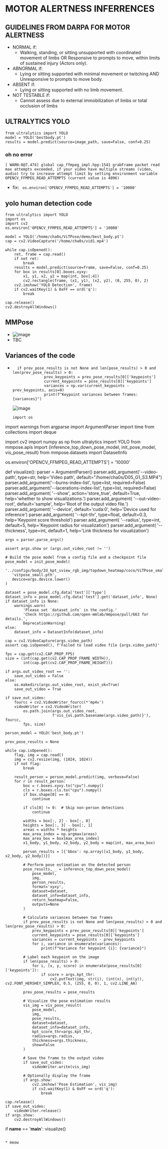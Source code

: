 # MOTOR ALERTNESS INFERRENCES

## GUIDELINES FROM DARPA FOR MOTOR ALERTNESS
* NORMAL if:
    * Walking, standing, or sitting unsupported with coordinated movement of limbs OR Responsive to prompts to move, within limits of sustained injury (Actors only).
* ABNORMAL if:
    * Lying or sitting supported with minimal movement or twitching AND Unresponsive to prompts to move body.
* ABSENT if:
    * Lying or sitting supported with no limb movement.
* NOT TESTABLE if:
    * Cannot assess due to external immobilization of limbs or total occlusion of limbs

## ULTRALYTICS YOLO

```
from ultralytics import YOLO
model = YOLO('bestbody.pt')
results = model.predict(source=image_path, save=False, conf=0.25)

```

### oh no error
`
[ WARN:0@7.474] global cap_ffmpeg_impl.hpp:1541 grabFrame packet read max attempts exceeded, if your video have multiple streams (video, audio) try to increase attempt limit by setting environment variable OPENCV_FFMPEG_READ_ATTEMPTS (current value is 4096)
`
* fix: 
` 
os.environ['OPENCV_FFMPEG_READ_ATTEMPTS'] = '10000'
`

## yolo human detection code

```
from ultralytics import YOLO
import os
import cv2
os.environ['OPENCV_FFMPEG_READ_ATTEMPTS'] = '10000'

model = YOLO('/home/cha0s/ViTPose/demo/best_body.pt')
cap = cv2.VideoCapture('/home/cha0s/vid1.mp4')

while cap.isOpened():
    ret, frame = cap.read()
    if not ret:
        break
    results = model.predict(source=frame, save=False, conf=0.25)
    for box in results[0].boxes.xyxy:
        x1, y1, x2, y2 = map(int, box[:4])
        cv2.rectangle(frame, (x1, y1), (x2, y2), (0, 255, 0), 2)
    cv2.imshow('YOLO Detection', frame)
    if cv2.waitKey(1) & 0xFF == ord('q'):
        break

cap.release()
cv2.destroyAllWindows()
```

## MMPose
* ![image](https://github.com/user-attachments/assets/2d49b4d3-cfee-47cf-bdc2-9a363b37fcda)
* TBC
 
## Variances of the code
* ```
    if prev_pose_results is not None and len(pose_results) > 0 and len(prev_pose_results) > 0:
                prev_keypoints = prev_pose_results[0]['keypoints']
                current_keypoints = pose_results[0]['keypoints']
                variances = np.var(current_keypoints - prev_keypoints, axis=0)
                print(f"Keypoint variances between frames: {variances}")
  ```
  ![image](https://github.com/user-attachments/assets/073b16a5-52dc-4254-9df7-24702abc0398)

  ```
  import os
import warnings
from argparse import ArgumentParser
import time
from collections import deque

import cv2
import numpy as np
from ultralytics import YOLO
from mmpose.apis import (inference_top_down_pose_model, init_pose_model,
                         vis_pose_result)
from mmpose.datasets import DatasetInfo

os.environ['OPENCV_FFMPEG_READ_ATTEMPTS'] = '10000'

def visualize():
    parser = ArgumentParser()
    parser.add_argument('--video-path', type=str, help='Video path', default="/home/cha0s/D05_G1_S3.MP4")
    parser.add_argument('--burns-index-list', type=list, required=False)
    parser.add_argument('--lacerations-index-list', type=list, required=False)
    parser.add_argument(
        '--show',
        action='store_true',
        default=True,
        help='whether to show visualizations.')
    parser.add_argument(
        '--out-video-root',
        default='sample',
        help='Root of the output video file.')
    parser.add_argument(
        '--device', default='cuda:0', help='Device used for inference')
    parser.add_argument(
        '--kpt-thr', type=float, default=0.3, help='Keypoint score threshold')
    parser.add_argument(
        '--radius',
        type=int,
        default=5,
        help='Keypoint radius for visualization')
    parser.add_argument(
        '--thickness',
        type=int,
        default=1,
        help='Link thickness for visualization')

    args = parser.parse_args()

    assert args.show or (args.out_video_root != '')

    # Build the pose model from a config file and a checkpoint file
    pose_model = init_pose_model(
       '../configs/body/2d_kpt_sview_rgb_img/topdown_heatmap/coco/ViTPose_small_coco_256x192.py', 
       'vitpose_small.pth', 
       device=args.device.lower()
    )

    dataset = pose_model.cfg.data['test']['type']
    dataset_info = pose_model.cfg.data['test'].get('dataset_info', None)
    if dataset_info is None:
        warnings.warn(
            'Please set `dataset_info` in the config.'
            'Check https://github.com/open-mmlab/mmpose/pull/663 for details.',
            DeprecationWarning)
    else:
        dataset_info = DatasetInfo(dataset_info)

    cap = cv2.VideoCapture(args.video_path)
    assert cap.isOpened(), f'Failed to load video file {args.video_path}'

    fps = cap.get(cv2.CAP_PROP_FPS)
    size = (int(cap.get(cv2.CAP_PROP_FRAME_WIDTH)),
            int(cap.get(cv2.CAP_PROP_FRAME_HEIGHT)))

    if args.out_video_root == '':
        save_out_video = False
    else:
        os.makedirs(args.out_video_root, exist_ok=True)
        save_out_video = True

    if save_out_video:
        fourcc = cv2.VideoWriter_fourcc(*'mp4v')
        videoWriter = cv2.VideoWriter(
            os.path.join(args.out_video_root,
                         f'vis_{os.path.basename(args.video_path)}'), fourcc,
            fps, size)

    person_model = YOLO('best_body.pt')

    prev_pose_results = None

    while cap.isOpened():
        flag, img = cap.read()
        img = cv2.resize(img, (1024, 1024))
        if not flag:
            break

        result_person = person_model.predict(img, verbose=False)
        for r in result_person:
            box = r.boxes.xyxy.to("cpu").numpy()
            cls = r.boxes.cls.to("cpu").numpy()
            if box.shape[0] == 0:
                continue

            if cls[0] != 0:  # Skip non-person detections
                continue

            widths = box[:, 2] - box[:, 0]
            heights = box[:, 3] - box[:, 1]
            areas = widths * heights
            max_area_index = np.argmax(areas)
            max_area_box = box[max_area_index]        
            x1_body, y1_body, x2_body, y2_body = map(int, max_area_box)

            person_results = [{'bbox': np.array([x1_body, y1_body, x2_body, y2_body])}]

            # Perform pose estimation on the detected person
            pose_results, _ = inference_top_down_pose_model(
                pose_model,
                img,
                person_results,
                format='xyxy',
                dataset=dataset,
                dataset_info=dataset_info,
                return_heatmap=False,
                outputs=None
            )

            # Calculate variances between two frames
            if prev_pose_results is not None and len(pose_results) > 0 and len(prev_pose_results) > 0:
                prev_keypoints = prev_pose_results[0]['keypoints']
                current_keypoints = pose_results[0]['keypoints']
                variances = current_keypoints - prev_keypoints
                for i, variance in enumerate(variances):
                    print(f"Variance for keypoint {i}: {variance}")

            # Label each keypoint on the image
            if len(pose_results) > 0:
                for i, (x, y, score) in enumerate(pose_results[0]['keypoints']):
                    if score > args.kpt_thr:
                        cv2.putText(img, str(i), (int(x), int(y)), cv2.FONT_HERSHEY_SIMPLEX, 0.5, (255, 0, 0), 1, cv2.LINE_AA)

            prev_pose_results = pose_results

            # Visualize the pose estimation results
            vis_img = vis_pose_result(
                pose_model,
                img,
                pose_results,
                dataset=dataset,
                dataset_info=dataset_info,
                kpt_score_thr=args.kpt_thr,
                radius=args.radius,
                thickness=args.thickness,
                show=False
            )

            # Save the frame to the output video
            if save_out_video:
                videoWriter.write(vis_img)

            # Optionally display the frame
            if args.show:
                cv2.imshow('Pose Estimation', vis_img)
                if cv2.waitKey(1) & 0xFF == ord('q'):
                    break

    cap.release()
    if save_out_video:
        videoWriter.release()
    if args.show:
        cv2.destroyAllWindows()

if __name__ == '__main__':
    visualize()
    
```

* meow
